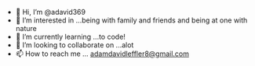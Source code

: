- 👋 Hi, I’m @adavid369
- 👀 I’m interested in ...being with family and friends and being at one with nature 
- 🌱 I’m currently learning ...to code!
- 💞️ I’m looking to collaborate on ...alot
- 📫 How to reach me ... adamdavidleffler8@gmail.com

<!---
adavid369/adavid369 is a ✨ special ✨ repository because its `README.md` (this file) appears on your GitHub profile.
You can click the Preview link to take a look at your changes.
--->
